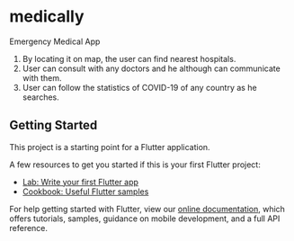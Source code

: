 # medically

Emergency Medical App
1. By locating it on map, the user can find nearest hospitals.
2. User can consult with any doctors and he although can communicate with them.
3. User can follow the statistics of COVID-19 of any country as he searches.

## Getting Started

This project is a starting point for a Flutter application.

A few resources to get you started if this is your first Flutter project:

- [Lab: Write your first Flutter app](https://flutter.dev/docs/get-started/codelab)
- [Cookbook: Useful Flutter samples](https://flutter.dev/docs/cookbook)

For help getting started with Flutter, view our
[online documentation](https://flutter.dev/docs), which offers tutorials,
samples, guidance on mobile development, and a full API reference.
